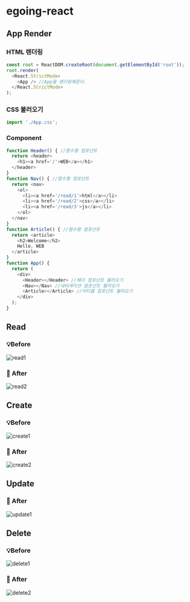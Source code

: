 # egoing-react

## App Render

### HTML 렌더링

```javascript
const root = ReactDOM.createRoot(document.getElementById('root'));
root.render(
  <React.StrictMode>
    <App /> //App을 렌더링해준다.
  </React.StrictMode>
);
```

### CSS 불러오기

```javascript
import './App.css';
```

### Component

```javascript
function Header() { //함수형 컴포넌트
  return <header>
    <h1><a href='/'>WEB</a></h1>
  </header>
}
function Nav() { //함수형 컴포넌트
  return <nav>
    <ol>
      <li><a href='/read/1'>html</a></li>
      <li><a href='/read/2'>css</a></li>
      <li><a href='/read/3'>js</a></li>
    </ol>
  </nav>
}
function Article() { //함수형 컴포넌트
  return <article>
    <h2>Welcome</h2>
    Hello, WEB
  </article>
}
function App() {
  return (
    <div>
      <Header></Header> //헤더 컴포넌트 불러오기
      <Nav></Nav> //네비게이션 컴포넌트 불러오기
      <Article></Article> //아티클 컴포넌트 불러오기
    </div>
  );
}
```

## Read

### 💡Before

![read1](https://user-images.githubusercontent.com/55525868/226170366-4a41c482-db3b-4730-a614-d7f4f0fd5674.png)

### 🎇 After

![read2](https://user-images.githubusercontent.com/55525868/226170370-79541119-e3a6-44b3-a29d-81976bbb0ade.png)

## Create

### 💡Before

![create1](https://user-images.githubusercontent.com/55525868/226170374-f15384ff-03e8-4f02-8ea3-d8a7be6ef4eb.png)

### 🎇 After

![create2](https://user-images.githubusercontent.com/55525868/226170377-00c3cc70-79b4-490b-8db3-9b1bd0924800.png)

## Update

### 🎇 After

![update1](https://user-images.githubusercontent.com/55525868/226170380-d830455e-51c3-4c9f-ae47-22a09d904f82.png)

## Delete

### 💡Before

![delete1](https://user-images.githubusercontent.com/55525868/226170382-41829377-3fc8-401b-a66c-4e070ace1de4.png)

### 🎇 After

![delete2](https://user-images.githubusercontent.com/55525868/226170383-4515002a-fb83-4b8d-902d-a49247729269.png)